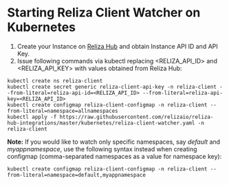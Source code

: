 # Starting Reliza Client Watcher on Kubernetes

1. Create your Instance on [Reliza Hub](https://relizahub.com) and obtain Instance API ID and API Key.
2. Issue following commands via kubectl replacing <RELIZA_API_ID> and <RELIZA_API_KEY> with values obtained from Reliza Hub:

```
kubectl create ns reliza-client
kubectl create secret generic reliza-client-api-key -n reliza-client --from-literal=reliza-api-id=<RELIZA_API_ID> --from-literal=reliza-api-key=<RELIZA_API_ID>
kubectl create configmap reliza-client-configmap -n reliza-client --from-literal=namespace=allnamespaces
kubectl apply -f https://raw.githubusercontent.com/relizaio/reliza-hub-integrations/master/kubernetes/reliza-client-watcher.yaml -n reliza-client
```

**Note:** If you would like to watch only specific namespaces, say *default* and *myappnamespace*, use the following syntax instead when creating configmap (comma-separated namespaces as a value for namespace key):

```
kubectl create configmap reliza-client-configmap -n reliza-client --from-literal=namespace=default,myappnamespace
```